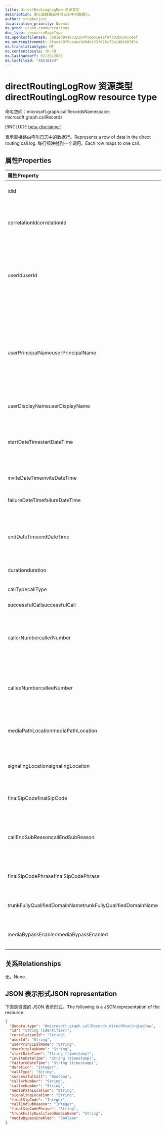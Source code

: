 ```yaml
---
title: directRoutingLogRow 资源类型
description: 表示直接路由呼叫日志中的数据行。
author: stephenjust
localization_priority: Normal
ms.prod: cloud-communications
doc_type: resourcePageType
ms.openlocfilehash: 3a01ed8410532264fceb0164ef4f703b636ccdef
ms.sourcegitcommit: 9faca60f0cc4ee9d6dce33fd25c72e14b5487d34
ms.translationtype: MT
ms.contentlocale: zh-CN
ms.lasthandoff: 07/29/2020
ms.locfileid: "46510164"
---
```

# <a name="directroutinglogrow-resource-type"></a><span data-ttu-id="4e3ad-103">directRoutingLogRow 资源类型</span><span class="sxs-lookup"><span data-stu-id="4e3ad-103">directRoutingLogRow resource type</span></span>

<span data-ttu-id="4e3ad-104">命名空间：microsoft.graph.callRecords</span><span class="sxs-lookup"><span data-stu-id="4e3ad-104">Namespace: microsoft.graph.callRecords</span></span>

[!INCLUDE [beta-disclaimer](../../includes/beta-disclaimer.md)]

<span data-ttu-id="4e3ad-105">表示直接路由呼叫日志中的数据行。</span><span class="sxs-lookup"><span data-stu-id="4e3ad-105">Represents a row of data in the direct routing call log.</span></span> <span data-ttu-id="4e3ad-106">每行都映射到一个调用。</span><span class="sxs-lookup"><span data-stu-id="4e3ad-106">Each row maps to one call.</span></span>

## <a name="properties"></a><span data-ttu-id="4e3ad-107">属性</span><span class="sxs-lookup"><span data-stu-id="4e3ad-107">Properties</span></span>

|<span data-ttu-id="4e3ad-108">属性</span><span class="sxs-lookup"><span data-stu-id="4e3ad-108">Property</span></span>|<span data-ttu-id="4e3ad-109">类型</span><span class="sxs-lookup"><span data-stu-id="4e3ad-109">Type</span></span>|<span data-ttu-id="4e3ad-110">说明</span><span class="sxs-lookup"><span data-stu-id="4e3ad-110">Description</span></span>|
|:---|:---|:---|
|<span data-ttu-id="4e3ad-111">id</span><span class="sxs-lookup"><span data-stu-id="4e3ad-111">id</span></span>|<span data-ttu-id="4e3ad-112">String</span><span class="sxs-lookup"><span data-stu-id="4e3ad-112">String</span></span>|<span data-ttu-id="4e3ad-113">唯一的呼叫标识符。</span><span class="sxs-lookup"><span data-stu-id="4e3ad-113">Unique call identifier.</span></span> <span data-ttu-id="4e3ad-114">Containerparentjob.</span><span class="sxs-lookup"><span data-stu-id="4e3ad-114">GUID.</span></span>|
|<span data-ttu-id="4e3ad-115">correlationId</span><span class="sxs-lookup"><span data-stu-id="4e3ad-115">correlationId</span></span>|<span data-ttu-id="4e3ad-116">String</span><span class="sxs-lookup"><span data-stu-id="4e3ad-116">String</span></span>|<span data-ttu-id="4e3ad-117">调用 Microsoft 支持时可使用的呼叫的标识符。</span><span class="sxs-lookup"><span data-stu-id="4e3ad-117">Identifier for the call that you can use when calling Microsoft Support.</span></span> <span data-ttu-id="4e3ad-118">Containerparentjob.</span><span class="sxs-lookup"><span data-stu-id="4e3ad-118">GUID.</span></span>|
|<span data-ttu-id="4e3ad-119">userId</span><span class="sxs-lookup"><span data-stu-id="4e3ad-119">userId</span></span>|<span data-ttu-id="4e3ad-120">String</span><span class="sxs-lookup"><span data-stu-id="4e3ad-120">String</span></span>|<span data-ttu-id="4e3ad-121">在 Graph 中调用用户的 ID。</span><span class="sxs-lookup"><span data-stu-id="4e3ad-121">Calling user's ID in Graph.</span></span> <span data-ttu-id="4e3ad-122">对于 bot 呼叫类型，此信息和其他用户信息将为 null/空。</span><span class="sxs-lookup"><span data-stu-id="4e3ad-122">This and other user info will be null/empty for bot call types.</span></span> <span data-ttu-id="4e3ad-123">Containerparentjob.</span><span class="sxs-lookup"><span data-stu-id="4e3ad-123">GUID.</span></span>|
|<span data-ttu-id="4e3ad-124">userPrincipalName</span><span class="sxs-lookup"><span data-stu-id="4e3ad-124">userPrincipalName</span></span>|<span data-ttu-id="4e3ad-125">字符串</span><span class="sxs-lookup"><span data-stu-id="4e3ad-125">String</span></span>|<span data-ttu-id="4e3ad-126">Azure Active Directory 中的 UserPrincipalName （登录名）。</span><span class="sxs-lookup"><span data-stu-id="4e3ad-126">UserPrincipalName (sign-in name) in Azure Active Directory.</span></span> <span data-ttu-id="4e3ad-127">这通常与用户的 SIP 地址相同，并且可以与用户的电子邮件地址相同。</span><span class="sxs-lookup"><span data-stu-id="4e3ad-127">This is usually the same as user's SIP Address, and can be same as user's e-mail address.</span></span>|
|<span data-ttu-id="4e3ad-128">userDisplayName</span><span class="sxs-lookup"><span data-stu-id="4e3ad-128">userDisplayName</span></span>|<span data-ttu-id="4e3ad-129">字符串</span><span class="sxs-lookup"><span data-stu-id="4e3ad-129">String</span></span>|<span data-ttu-id="4e3ad-130">用户的显示名称。</span><span class="sxs-lookup"><span data-stu-id="4e3ad-130">Display name of the user.</span></span>|
|<span data-ttu-id="4e3ad-131">startDateTime</span><span class="sxs-lookup"><span data-stu-id="4e3ad-131">startDateTime</span></span>|<span data-ttu-id="4e3ad-132">DateTimeOffset</span><span class="sxs-lookup"><span data-stu-id="4e3ad-132">DateTimeOffset</span></span>|<span data-ttu-id="4e3ad-133">呼叫开始时间。</span><span class="sxs-lookup"><span data-stu-id="4e3ad-133">Call start time.</span></span><br/><span data-ttu-id="4e3ad-134">对于失败和未应答的呼叫，这可能等于 "邀请" 或 "失败时间"。</span><span class="sxs-lookup"><span data-stu-id="4e3ad-134">For failed and unanswered calls, this can be equal to invite or failure time.</span></span>|
|<span data-ttu-id="4e3ad-135">inviteDateTime</span><span class="sxs-lookup"><span data-stu-id="4e3ad-135">inviteDateTime</span></span>|<span data-ttu-id="4e3ad-136">DateTimeOffset</span><span class="sxs-lookup"><span data-stu-id="4e3ad-136">DateTimeOffset</span></span>| <span data-ttu-id="4e3ad-137">发送初始邀请时。</span><span class="sxs-lookup"><span data-stu-id="4e3ad-137">When the initial invite was sent.</span></span>|
|<span data-ttu-id="4e3ad-138">failureDateTime</span><span class="sxs-lookup"><span data-stu-id="4e3ad-138">failureDateTime</span></span>|<span data-ttu-id="4e3ad-139">DateTimeOffset</span><span class="sxs-lookup"><span data-stu-id="4e3ad-139">DateTimeOffset</span></span>| <span data-ttu-id="4e3ad-140">仅存在失败（未完全建立）呼叫的情况。</span><span class="sxs-lookup"><span data-stu-id="4e3ad-140">Only exists for failed (not fully established) calls.</span></span>|
|<span data-ttu-id="4e3ad-141">endDateTime</span><span class="sxs-lookup"><span data-stu-id="4e3ad-141">endDateTime</span></span>|<span data-ttu-id="4e3ad-142">DateTimeOffset</span><span class="sxs-lookup"><span data-stu-id="4e3ad-142">DateTimeOffset</span></span>| <span data-ttu-id="4e3ad-143">仅存在成功（完全建立）的呼叫。</span><span class="sxs-lookup"><span data-stu-id="4e3ad-143">Only exists for successful (fully established) calls.</span></span> <span data-ttu-id="4e3ad-144">呼叫结束的时间。</span><span class="sxs-lookup"><span data-stu-id="4e3ad-144">Time when call ended.</span></span>|
|<span data-ttu-id="4e3ad-145">duration</span><span class="sxs-lookup"><span data-stu-id="4e3ad-145">duration</span></span>|<span data-ttu-id="4e3ad-146">Int32</span><span class="sxs-lookup"><span data-stu-id="4e3ad-146">Int32</span></span>| <span data-ttu-id="4e3ad-147">呼叫的持续时间（以秒为单位）。</span><span class="sxs-lookup"><span data-stu-id="4e3ad-147">Duration of the call in seconds.</span></span>|
|<span data-ttu-id="4e3ad-148">callType</span><span class="sxs-lookup"><span data-stu-id="4e3ad-148">callType</span></span>|<span data-ttu-id="4e3ad-149">字符串</span><span class="sxs-lookup"><span data-stu-id="4e3ad-149">String</span></span>| <span data-ttu-id="4e3ad-150">呼叫类型和方向。</span><span class="sxs-lookup"><span data-stu-id="4e3ad-150">Call type and direction.</span></span>|
|<span data-ttu-id="4e3ad-151">successfulCall</span><span class="sxs-lookup"><span data-stu-id="4e3ad-151">successfulCall</span></span>|<span data-ttu-id="4e3ad-152">布尔</span><span class="sxs-lookup"><span data-stu-id="4e3ad-152">Boolean</span></span>| <span data-ttu-id="4e3ad-153">成功或尝试。</span><span class="sxs-lookup"><span data-stu-id="4e3ad-153">Success or attempt.</span></span>|
|<span data-ttu-id="4e3ad-154">callerNumber</span><span class="sxs-lookup"><span data-stu-id="4e3ad-154">callerNumber</span></span>|<span data-ttu-id="4e3ad-155">字符串</span><span class="sxs-lookup"><span data-stu-id="4e3ad-155">String</span></span>| <span data-ttu-id="4e3ad-156">发出呼叫的用户或机器人的号码。</span><span class="sxs-lookup"><span data-stu-id="4e3ad-156">Number of the user or bot who made the call.</span></span> <span data-ttu-id="4e3ad-157">E.164[格式，](https://en.wikipedia.org/wiki/E.164)但可能包含其他数据。</span><span class="sxs-lookup"><span data-stu-id="4e3ad-157">[E.164](https://en.wikipedia.org/wiki/E.164) format, but may include additional data.</span></span>|
|<span data-ttu-id="4e3ad-158">calleeNumber</span><span class="sxs-lookup"><span data-stu-id="4e3ad-158">calleeNumber</span></span>|<span data-ttu-id="4e3ad-159">字符串</span><span class="sxs-lookup"><span data-stu-id="4e3ad-159">String</span></span>| <span data-ttu-id="4e3ad-160">接收呼叫的用户或机器人的号码。</span><span class="sxs-lookup"><span data-stu-id="4e3ad-160">Number of the user or bot who received the call.</span></span> <span data-ttu-id="4e3ad-161">E.164[格式，](https://en.wikipedia.org/wiki/E.164)但可能包含其他数据。</span><span class="sxs-lookup"><span data-stu-id="4e3ad-161">[E.164](https://en.wikipedia.org/wiki/E.164) format, but may include additional data.</span></span>|
|<span data-ttu-id="4e3ad-162">mediaPathLocation</span><span class="sxs-lookup"><span data-stu-id="4e3ad-162">mediaPathLocation</span></span>|<span data-ttu-id="4e3ad-163">字符串</span><span class="sxs-lookup"><span data-stu-id="4e3ad-163">String</span></span>| <span data-ttu-id="4e3ad-164">用于非旁路呼叫中的媒体路径的数据中心。</span><span class="sxs-lookup"><span data-stu-id="4e3ad-164">The datacenter used for media path in non-bypass call.</span></span>|
|<span data-ttu-id="4e3ad-165">signalingLocation</span><span class="sxs-lookup"><span data-stu-id="4e3ad-165">signalingLocation</span></span>|<span data-ttu-id="4e3ad-166">字符串</span><span class="sxs-lookup"><span data-stu-id="4e3ad-166">String</span></span>| <span data-ttu-id="4e3ad-167">用于对绕过和非绕过呼叫发出信号的数据中心。</span><span class="sxs-lookup"><span data-stu-id="4e3ad-167">The datacenter used for signaling for both bypass and non-bypass calls.</span></span>|
|<span data-ttu-id="4e3ad-168">finalSipCode</span><span class="sxs-lookup"><span data-stu-id="4e3ad-168">finalSipCode</span></span>|<span data-ttu-id="4e3ad-169">Int32</span><span class="sxs-lookup"><span data-stu-id="4e3ad-169">Int32</span></span>| <span data-ttu-id="4e3ad-170">调用结束的代码（ [RFC 3261](https://tools.ietf.org/html/rfc3261)）。</span><span class="sxs-lookup"><span data-stu-id="4e3ad-170">The code with which the call ended, [RFC 3261](https://tools.ietf.org/html/rfc3261).</span></span>|
|<span data-ttu-id="4e3ad-171">callEndSubReason</span><span class="sxs-lookup"><span data-stu-id="4e3ad-171">callEndSubReason</span></span>|<span data-ttu-id="4e3ad-172">Int32</span><span class="sxs-lookup"><span data-stu-id="4e3ad-172">Int32</span></span>| <span data-ttu-id="4e3ad-173">除了 SIP 代码之外，Microsoft 还提供了指示特定问题的子代码。</span><span class="sxs-lookup"><span data-stu-id="4e3ad-173">In addition to the SIP codes, Microsoft has own subcodes that indicate the specific issue.</span></span>|
|<span data-ttu-id="4e3ad-174">finalSipCodePhrase</span><span class="sxs-lookup"><span data-stu-id="4e3ad-174">finalSipCodePhrase</span></span>|<span data-ttu-id="4e3ad-175">字符串</span><span class="sxs-lookup"><span data-stu-id="4e3ad-175">String</span></span>| <span data-ttu-id="4e3ad-176">SIP 代码和 Microsoft 子代码的说明。</span><span class="sxs-lookup"><span data-stu-id="4e3ad-176">Description of the SIP code and Microsoft subcode.</span></span>|
|<span data-ttu-id="4e3ad-177">trunkFullyQualifiedDomainName</span><span class="sxs-lookup"><span data-stu-id="4e3ad-177">trunkFullyQualifiedDomainName</span></span>|<span data-ttu-id="4e3ad-178">字符串</span><span class="sxs-lookup"><span data-stu-id="4e3ad-178">String</span></span>| <span data-ttu-id="4e3ad-179">会话边界控制器的完全限定的域名称。</span><span class="sxs-lookup"><span data-stu-id="4e3ad-179">Fully qualified domain name of the session border controller.</span></span>|
|<span data-ttu-id="4e3ad-180">mediaBypassEnabled</span><span class="sxs-lookup"><span data-stu-id="4e3ad-180">mediaBypassEnabled</span></span>|<span data-ttu-id="4e3ad-181">布尔</span><span class="sxs-lookup"><span data-stu-id="4e3ad-181">Boolean</span></span>| <span data-ttu-id="4e3ad-182">指示是否为媒体旁路启用了中继。</span><span class="sxs-lookup"><span data-stu-id="4e3ad-182">Indicates if the trunk was enabled for media bypass or not.</span></span>|

## <a name="relationships"></a><span data-ttu-id="4e3ad-183">关系</span><span class="sxs-lookup"><span data-stu-id="4e3ad-183">Relationships</span></span>

<span data-ttu-id="4e3ad-184">无。</span><span class="sxs-lookup"><span data-stu-id="4e3ad-184">None.</span></span>

## <a name="json-representation"></a><span data-ttu-id="4e3ad-185">JSON 表示形式</span><span class="sxs-lookup"><span data-stu-id="4e3ad-185">JSON representation</span></span>

<span data-ttu-id="4e3ad-186">下面是资源的 JSON 表示形式。</span><span class="sxs-lookup"><span data-stu-id="4e3ad-186">The following is a JSON representation of the resource.</span></span>
<!-- {
  "blockType": "ignored",
  "@odata.type": "microsoft.graph.callRecords.directRoutingLogRow",
  "baseType": "",
  "keyProperty": "id"
}
-->

``` json
{
  "@odata.type": "#microsoft.graph.callRecords.directRoutingLogRow",
  "id": "String (identifier)",
  "correlationId": "String",
  "userId": "String",
  "userPrincipalName": "String",
  "userDisplayName": "String",
  "startDateTime": "String (timestamp)",
  "inviteDateTime": "String (timestamp)",
  "failureDateTime": "String (timestamp)",
  "duration": "Integer",
  "callType": "String",
  "successfulCall": "Boolean",
  "callerNumber": "String",
  "calleeNumber": "String",
  "mediaPathLocation": "String",
  "signalingLocation": "String",
  "finalSipCode": "Integer",
  "callEndSubReason": "Integer",
  "finalSipCodePhrase": "String",
  "trunkFullyQualifiedDomainName": "String",
  "mediaBypassEnabled": "Boolean"
}
```
